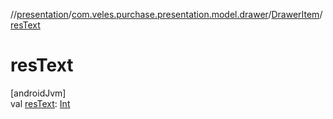 //[presentation](../../../index.md)/[com.veles.purchase.presentation.model.drawer](../index.md)/[DrawerItem](index.md)/[resText](res-text.md)

# resText

[androidJvm]\
val [resText](res-text.md): [Int](https://kotlinlang.org/api/latest/jvm/stdlib/kotlin/-int/index.html)
